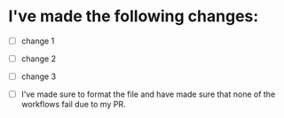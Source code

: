 # I've made the following changes:

- [ ] change 1
- [ ] change 2
- [ ] change 3

- [ ] I've made sure to format the file and have made sure that none of the workflows fail due to my PR.
